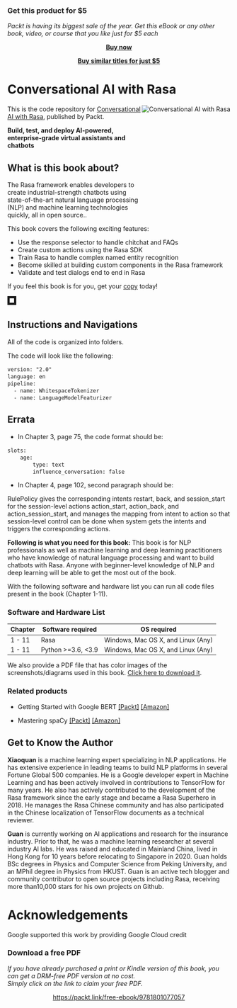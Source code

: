 
### Get this product for $5

<i>Packt is having its biggest sale of the year. Get this eBook or any other book, video, or course that you like just for $5 each</i>


<b><p align='center'>[Buy now](https://packt.link/9781801077057)</p></b>


<b><p align='center'>[Buy similar titles for just $5](https://subscription.packtpub.com/search)</p></b>


# Conversational AI with Rasa

<a href="https://www.packtpub.com/product/conversational-ai-with-rasa/9781801077057?utm_source=github&utm_medium=repository&utm_campaign=9781801077057"><img src="https://static.packt-cdn.com/products/9781801077057/cover/smaller" alt="Conversational AI with Rasa" height="256px" align="right"></a>

This is the code repository for [Conversational AI with Rasa](https://www.packtpub.com/product/conversational-ai-with-rasa/9781801077057?utm_source=github&utm_medium=repository&utm_campaign=9781801077057), published by Packt.

**Build, test, and deploy AI-powered, enterprise-grade virtual assistants and chatbots**

## What is this book about?
The Rasa framework enables developers to create industrial-strength chatbots using state-of-the-art natural language processing (NLP) and machine learning technologies quickly, all in open source..

This book covers the following exciting features: 
* Use the response selector to handle chitchat and FAQs
* Create custom actions using the Rasa SDK
* Train Rasa to handle complex named entity recognition
* Become skilled at building custom components in the Rasa framework
* Validate and test dialogs end to end in Rasa

If you feel this book is for you, get your [copy](https://www.amazon.com/dp/1801077053) today!

<a href="https://www.packtpub.com/?utm_source=github&utm_medium=banner&utm_campaign=GitHubBanner"><img src="https://raw.githubusercontent.com/PacktPublishing/GitHub/master/GitHub.png" 
alt="https://www.packtpub.com/" border="5" /></a>


## Instructions and Navigations
All of the code is organized into folders.

The code will look like the following:
```
version: "2.0" 
language: en 
pipeline: 
  - name: WhitespaceTokenizer 
  - name: LanguageModelFeaturizer 
```

## Errata
* In Chapter 3, page 75, the code format should be:
```
slots:
    age:
        type: text
        influence_conversation: false
```      
        
* In Chapter 4, page 102, second paragraph should be:

RulePolicy gives the corresponding intents restart, back, and session_start for the session-level actions action_start, action_back, and action_session_start, and manages the mapping from intent to action so that session-level control can be done when system gets the intents and triggers the corresponding actions.

**Following is what you need for this book:**
This book is for NLP professionals as well as machine learning and deep learning practitioners who have knowledge of natural language processing and want to build chatbots with Rasa. Anyone with beginner-level knowledge of NLP and deep learning will be able to get the most out of the book.	

With the following software and hardware list you can run all code files present in the book (Chapter 1-11).

### Software and Hardware List

| Chapter  | Software required                   | OS required                        |
| -------- | ------------------------------------| -----------------------------------|
| 1 - 11   | Rasa                                | Windows, Mac OS X, and Linux (Any) |
| 1 - 11   | Python  >=3.6, <3.9                 | Windows, Mac OS X, and Linux (Any) |


We also provide a PDF file that has color images of the screenshots/diagrams used in this book. [Click here to download it](https://static.packt-cdn.com/downloads/9781801077057_ColorImages.pdf).


### Related products <Other books you may enjoy>
* Getting Started with Google BERT [[Packt]](https://www.packtpub.com/product/getting-started-with-google-bert/9781838821593?utm_source=github&utm_medium=repository&utm_campaign=9781838821593) [[Amazon]](https://www.amazon.com/dp/1838821597)

* Mastering spaCy [[Packt]](https://www.packtpub.com/product/mastering-spacy/9781800563353?utm_source=github&utm_medium=repository&utm_campaign=9781800563353) [[Amazon]](https://www.amazon.com/dp/1800563353)

## Get to Know the Author
**Xiaoquan** 
is a machine learning expert specializing in NLP applications. He has extensive experience in leading teams to build NLP platforms in several Fortune Global 500 companies. He is a Google developer expert in Machine Learning and has been actively involved in contributions to TensorFlow for many years. He also has actively contributed to the development of the Rasa framework since the early stage and became a Rasa Superhero in 2018. He manages the Rasa Chinese community and has also participated in the Chinese localization of TensorFlow documents as a technical reviewer.

**Guan**
is currently working on Al applications and research for the insurance industry. Prior to that, he was a machine learning researcher at several industry Al labs. He was raised and educated in Mainland China, lived in Hong Kong for 10 years before relocating to Singapore in 2020. Guan holds BSc degrees in Physics and Computer Science from Peking University, and an MPhil degree in Physics from HKUST. Guan is an active tech blogger and community contributor to open source projects including Rasa, receiving more than10,000 stars for his own projects on Github.

# Acknowledgements
Google supported this work by providing Google Cloud credit
### Download a free PDF

 <i>If you have already purchased a print or Kindle version of this book, you can get a DRM-free PDF version at no cost.<br>Simply click on the link to claim your free PDF.</i>
<p align="center"> <a href="https://packt.link/free-ebook/9781801077057">https://packt.link/free-ebook/9781801077057 </a> </p>